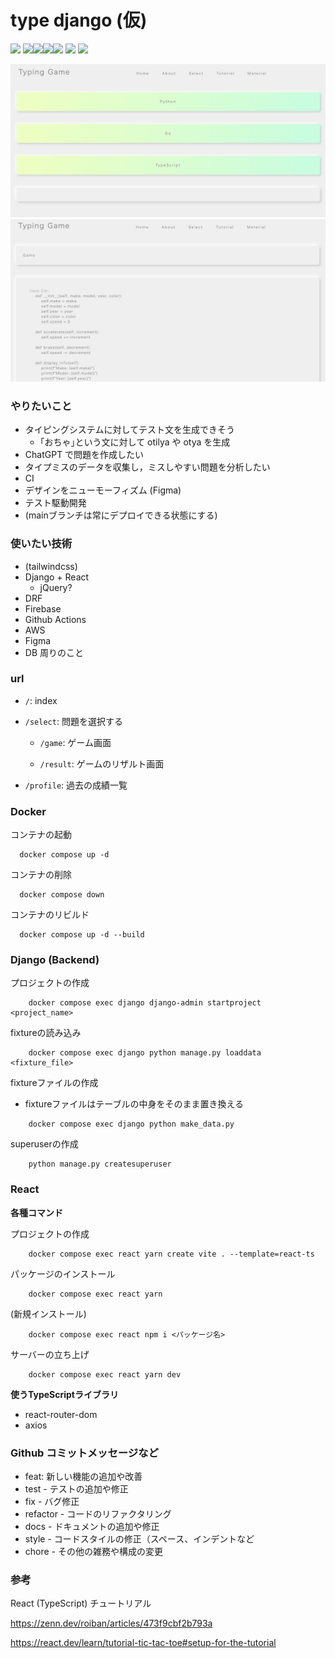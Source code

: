 # type django (仮)

![](https://github.com/tf63/type_django/actions/workflows/django.yml/badge.svg)
<img src="https://img.shields.io/badge/-Django-092E20.svg?logo=django&style=flat"><img src="https://img.shields.io/badge/-React-555.svg?logo=react&style=flat"><img src="https://img.shields.io/badge/-Docker-EEE.svg?logo=docker&style=flat"><img src="https://img.shields.io/badge/-Amazon%20AWS-232F3E.svg?logo=amazon-aws&style=flat">
![](https://img.shields.io/github/repo-size/tf63/type_django)
![](https://img.shields.io/github/languages/code-size/tf63/type_django)

<!-- ![](https://img.shields.io/tokei/lines/github/tf63/type_django) -->

![](docs/img/select_page.png)
![](docs/img/game_page.png)

### やりたいこと
- タイピングシステムに対してテスト文を生成できそう
  - ｢おちゃ｣という文に対して otilya や otya を生成
- ChatGPT で問題を作成したい
- タイプミスのデータを収集し，ミスしやすい問題を分析したい
- CI
- デザインをニューモーフィズム (Figma)
- テスト駆動開発
- (mainブランチは常にデプロイできる状態にする)

### 使いたい技術

- (tailwindcss)
- Django + React
  - jQuery?
- DRF
- Firebase
- Github Actions
- AWS
- Figma
- DB 周りのこと

### url

- `/`: index
- `/select`: 問題を選択する

  - `/game`: ゲーム画面

  - `/result`: ゲームのリザルト画面

- `/profile`: 過去の成績一覧

### Docker
コンテナの起動
```
  docker compose up -d
```

コンテナの削除
```
  docker compose down
```

コンテナのリビルド
```
  docker compose up -d --build
```

### Django (Backend)

プロジェクトの作成
```
    docker compose exec django django-admin startproject <project_name>
```

fixtureの読み込み
```
    docker compose exec django python manage.py loaddata <fixture_file>
```

fixtureファイルの作成
- fixtureファイルはテーブルの中身をそのまま置き換える
```
	docker compose exec django python make_data.py
```

superuserの作成
```
    python manage.py createsuperuser
```

### React

**各種コマンド**

プロジェクトの作成

```
    docker compose exec react yarn create vite . --template=react-ts
```

パッケージのインストール

```
    docker compose exec react yarn
```

(新規インストール)

```
    docker compose exec react npm i <パッケージ名>
```

サーバーの立ち上げ

```
    docker compose exec react yarn dev
```

**使うTypeScriptライブラリ**
- react-router-dom
- axios

### Github コミットメッセージなど
- feat: 新しい機能の追加や改善
- test - テストの追加や修正
- fix - バグ修正
- refactor - コードのリファクタリング
- docs - ドキュメントの追加や修正
- style - コードスタイルの修正（スペース、インデントなど
- chore - その他の雑務や構成の変更

### 参考
React (TypeScript) チュートリアル

https://zenn.dev/roiban/articles/473f9cbf2b793a

https://react.dev/learn/tutorial-tic-tac-toe#setup-for-the-tutorial